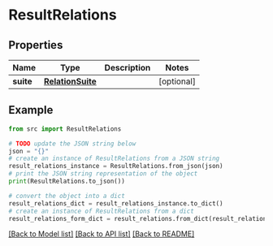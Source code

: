 # ResultRelations


## Properties

Name | Type | Description | Notes
------------ | ------------- | ------------- | -------------
**suite** | [**RelationSuite**](RelationSuite.md) |  | [optional] 

## Example

```python
from src import ResultRelations

# TODO update the JSON string below
json = "{}"
# create an instance of ResultRelations from a JSON string
result_relations_instance = ResultRelations.from_json(json)
# print the JSON string representation of the object
print(ResultRelations.to_json())

# convert the object into a dict
result_relations_dict = result_relations_instance.to_dict()
# create an instance of ResultRelations from a dict
result_relations_form_dict = result_relations.from_dict(result_relations_dict)
```
[[Back to Model list]](../README.md#documentation-for-models) [[Back to API list]](../README.md#documentation-for-api-endpoints) [[Back to README]](../README.md)


